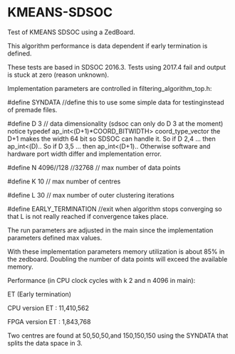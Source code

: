 # KMEANS-SDSOC

Test of KMEANS SDSOC using a ZedBoard. 

This algorithm performance is data dependent if early termination is defined. 

These tests are based in SDSOC 2016.3. 
Tests using 2017.4 fail and output is stuck at zero (reason unknown). 

Implementation parameters are controlled in filtering_algorithm_top.h:

#define SYNDATA //define this to use some simple data for testinginstead of premade files.

#define D 3         // data dimensionality (sdsoc can only do D 3 at the moment) notice typedef ap_int<(D+1)*COORD_BITWIDTH> coord_type_vector the D+1 makes the width 64 bit so SDSOC can handle it.
So if D 2,4 ... then ap_int<(D)..
So if D 3,5 ... then ap_int<(D+1)..
Otherwise software and hardware port width differ and implementation error.

#define N 4096//128 //32768     // max number of data points

#define K 10        // max number of centres

#define L 30         // max number of outer clustering iterations

#define EARLY_TERMINATION  //exit when algorithm stops converging so that L is not really reached if convergence takes place.

The run parameters are adjusted in the main since the implementation parameters defined max values. 

With these implementation parameters memory utilization is about 85% in the zedboard. Doubling the number of data points will exceed the available memory. 

Performance (in CPU clock cycles with k 2 and n 4096 in main):

ET (Early termination)

CPU version ET : 11,410,562

FPGA version ET : 1,843,768

Two centres are found at 50,50,50,and 150,150,150 using the SYNDATA that splits the data space in 3. 


